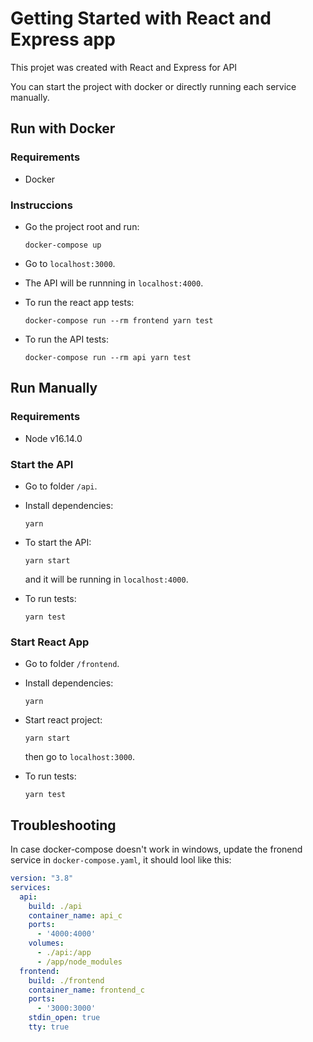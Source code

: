 # Getting Started with React and Express app

This projet was created with React and Express for API

You can start the project with docker or directly running each service manually.

## Run with Docker

### Requirements
- Docker

### Instruccions

- Go the project root and run:

  ```
  docker-compose up
  ```
- Go to `localhost:3000`.

- The API will be runnning in `localhost:4000`.
- To run the react app tests:
  ```
  docker-compose run --rm frontend yarn test
  ```
- To run the API tests:
  ```
  docker-compose run --rm api yarn test
  ```

## Run Manually

### Requirements
- Node v16.14.0

### Start the API

- Go to folder `/api`.

- Install dependencies:
  ```
  yarn
  ```

- To start the API:
  ```
  yarn start
  ```
  and it will be running in `localhost:4000`.
- To run tests:
  ```
  yarn test
  ```

### Start React App

- Go to folder `/frontend`.

- Install dependencies:
  ```
  yarn
  ```

- Start react project:
  ```
  yarn start
  ```
  then go to `localhost:3000`.

- To run tests:
  ```
  yarn test
  ```

## Troubleshooting

In case docker-compose doesn't work in windows, update the fronend service in `docker-compose.yaml`, it should lool like this:
```yaml
version: "3.8"
services:
  api:
    build: ./api
    container_name: api_c
    ports:
      - '4000:4000'
    volumes:
      - ./api:/app
      - /app/node_modules
  frontend:
    build: ./frontend
    container_name: frontend_c
    ports:
      - '3000:3000'
    stdin_open: true
    tty: true
```


